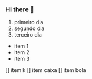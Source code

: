 ### Hi there 👋


1. primeiro dia 
2. segundo dia 
3. terceiro dia

* item 1
* item 2
* item 3

[] item k
[] item caixa 
[] item bola


<!--
**kelyfernandes/kelyfernandes** is a ✨ _special_ ✨ repository because its `README.md` (this file) appears on your GitHub profile.

Here are some ideas to get you started:

- 🔭 I’m currently working on ...
- 🌱 I’m currently learning ...
- 👯 I’m looking to collaborate on ...
- 🤔 I’m looking for help with ...
- 💬 Ask me about ...
- 📫 How to reach me: ...
- 😄 Pronouns: ...
- ⚡ Fun fact: ...
-->
